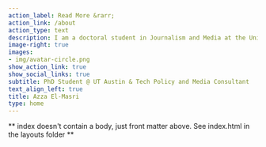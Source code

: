 ```yaml
---
action_label: Read More &rarr;
action_link: /about
action_type: text
description: I am a doctoral student in Journalism and Media at the University of Texas at Austin. My work and research sit at the intersection of media, technology and human rights. Particularly, I examine the political economy of disinformation in SWANA/MENA and the effect of content moderation policies on Arab independent media, access to information, and free speech online.
image-right: true
images:
- img/avatar-circle.png
show_action_link: true
show_social_links: true
subtitle: PhD Student @ UT Austin & Tech Policy and Media Consultant
text_align_left: true
title: Azza El-Masri
type: home
---
```


** index doesn't contain a body, just front matter above.
See index.html in the layouts folder **
